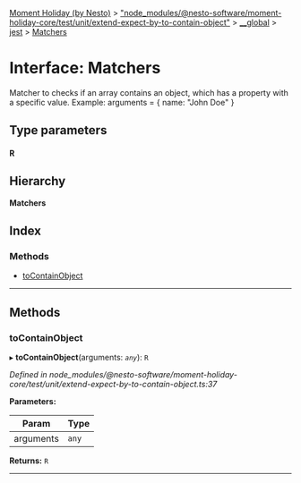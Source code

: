 [Moment Holiday (by Nesto)](../README.md) > ["node_modules/@nesto-software/moment-holiday-core/test/unit/extend-expect-by-to-contain-object"](../modules/_node_modules__nesto_software_moment_holiday_core_test_unit_extend_expect_by_to_contain_object_.md) > [__global](../modules/_node_modules__nesto_software_moment_holiday_core_test_unit_extend_expect_by_to_contain_object_.__global.md) > [jest](../modules/_node_modules__nesto_software_moment_holiday_core_test_unit_extend_expect_by_to_contain_object_.__global.jest.md) > [Matchers](../interfaces/_node_modules__nesto_software_moment_holiday_core_test_unit_extend_expect_by_to_contain_object_.__global.jest.matchers.md)

# Interface: Matchers

Matcher to checks if an array contains an object, which has a property with a specific value. Example: arguments = { name: "John Doe" }

## Type parameters
#### R 
## Hierarchy

**Matchers**

## Index

### Methods

* [toContainObject](_node_modules__nesto_software_moment_holiday_core_test_unit_extend_expect_by_to_contain_object_.__global.jest.matchers.md#tocontainobject)

---

## Methods

<a id="tocontainobject"></a>

###  toContainObject

▸ **toContainObject**(arguments: *`any`*): `R`

*Defined in node_modules/@nesto-software/moment-holiday-core/test/unit/extend-expect-by-to-contain-object.ts:37*

**Parameters:**

| Param | Type |
| ------ | ------ |
| arguments | `any` |

**Returns:** `R`

___

